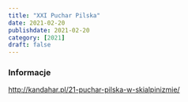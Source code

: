 ```yaml
---
title: "XXI Puchar Pilska"
date: 2021-02-20
publishdate: 2021-02-20
category: [2021]
draft: false
---
```


### Informacje
http://kandahar.pl/21-puchar-pilska-w-skialpinizmie/
